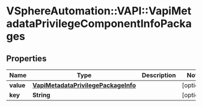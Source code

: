 # VSphereAutomation::VAPI::VapiMetadataPrivilegeComponentInfoPackages

## Properties
Name | Type | Description | Notes
------------ | ------------- | ------------- | -------------
**value** | [**VapiMetadataPrivilegePackageInfo**](VapiMetadataPrivilegePackageInfo.md) |  | [optional] 
**key** | **String** |  | [optional] 


